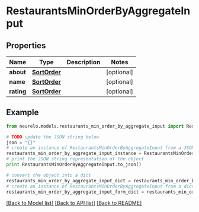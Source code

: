 # RestaurantsMinOrderByAggregateInput


## Properties
Name | Type | Description | Notes
------------ | ------------- | ------------- | -------------
**about** | [**SortOrder**](SortOrder.md) |  | [optional] 
**name** | [**SortOrder**](SortOrder.md) |  | [optional] 
**rating** | [**SortOrder**](SortOrder.md) |  | [optional] 

## Example

```python
from neurelo.models.restaurants_min_order_by_aggregate_input import RestaurantsMinOrderByAggregateInput

# TODO update the JSON string below
json = "{}"
# create an instance of RestaurantsMinOrderByAggregateInput from a JSON string
restaurants_min_order_by_aggregate_input_instance = RestaurantsMinOrderByAggregateInput.from_json(json)
# print the JSON string representation of the object
print RestaurantsMinOrderByAggregateInput.to_json()

# convert the object into a dict
restaurants_min_order_by_aggregate_input_dict = restaurants_min_order_by_aggregate_input_instance.to_dict()
# create an instance of RestaurantsMinOrderByAggregateInput from a dict
restaurants_min_order_by_aggregate_input_form_dict = restaurants_min_order_by_aggregate_input.from_dict(restaurants_min_order_by_aggregate_input_dict)
```
[[Back to Model list]](../README.md#documentation-for-models) [[Back to API list]](../README.md#documentation-for-api-endpoints) [[Back to README]](../README.md)



